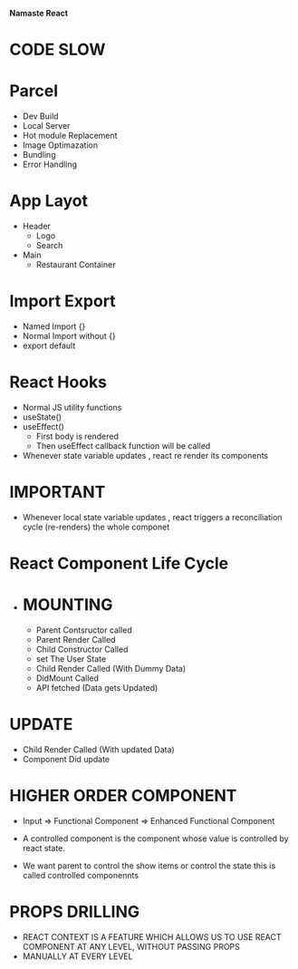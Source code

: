 **Namaste React**
# CODE SLOW
# Parcel
- Dev Build
- Local Server
- Hot module Replacement
- Image Optimazation
- Bundling
- Error Handling
# App Layot
- Header
    - Logo
    - Search
- Main
    - Restaurant Container

# Import Export
- Named Import {}
- Normal Import without {}
- export default 


# React Hooks
- Normal JS utility functions
- useState()
- useEffect()
    - First body is rendered
    - Then useEffect callback function will be called
- Whenever state variable updates , react re render its components

# IMPORTANT
- Whenever local state variable updates , react triggers a reconciliation cycle (re-renders) the whole componet

# React Component Life Cycle
- # MOUNTING
   - Parent Contsructor called
   - Parent Render Called
   - Child Constructor Called
   - set The User State
   - Child Render Called (With Dummy Data)
   - DidMount Called
   - API fetched (Data gets Updated)
 # UPDATE
   - Child Render Called (With updated Data)
   - Component Did update

# HIGHER ORDER COMPONENT
- Input => Functional Component => Enhanced Functional Component 

- A controlled component is the component whose value is controlled by react state. 
- We want parent to control the show items or control the state this is called controlled componennts

# PROPS DRILLING
- REACT CONTEXT IS A FEATURE WHICH ALLOWS US TO USE REACT COMPONENT AT ANY LEVEL, WITHOUT PASSING PROPS
- MANUALLY AT EVERY LEVEL
   